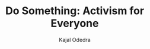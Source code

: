 ---
title: "Do Something: Activism for Everyone"
author: "Kajal Odedra"
isbn: ""
isbn13: ""
rating: "4"
publisher: "Hodder & Stoughton"
pages: "208"
publishYear: "2019"
read: "2019"
goodreads_id: "51029927"
language: "en"
---